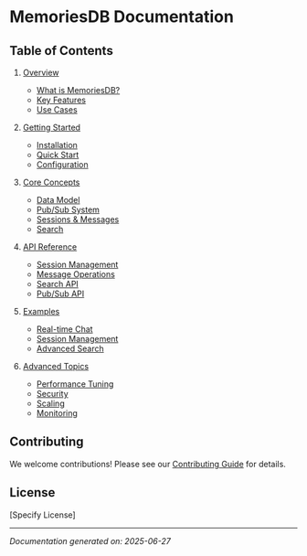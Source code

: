 # MemoriesDB Documentation

## Table of Contents

1. [Overview](/docs/overview.md)
   - [What is MemoriesDB?](/docs/overview.md#what-is-memoriesdb)
   - [Key Features](/docs/overview.md#key-features)
   - [Use Cases](/docs/overview.md#use-cases)

2. [Getting Started](/docs/getting-started/README.md)
   - [Installation](/docs/getting-started/installation.md)
   - [Quick Start](/docs/getting-started/quick-start.md)
   - [Configuration](/docs/getting-started/configuration.md)

3. [Core Concepts](/docs/core-concepts/README.md)
   - [Data Model](/docs/core-concepts/data-model.md)
   - [Pub/Sub System](/docs/core-concepts/pubsub.md)
   - [Sessions & Messages](/docs/core-concepts/sessions.md)
   - [Search](/docs/core-concepts/search.md)

4. [API Reference](/docs/api-reference/README.md)
   - [Session Management](/docs/api-reference/sessions.md)
   - [Message Operations](/docs/api-reference/messages.md)
   - [Search API](/docs/api-reference/search.md)
   - [Pub/Sub API](/docs/api-reference/pubsub.md)

5. [Examples](/docs/examples/README.md)
   - [Real-time Chat](/docs/examples/chat.md)
   - [Session Management](/docs/examples/sessions.md)
   - [Advanced Search](/docs/examples/search.md)

6. [Advanced Topics](/docs/advanced/README.md)
   - [Performance Tuning](/docs/advanced/performance.md)
   - [Security](/docs/advanced/security.md)
   - [Scaling](/docs/advanced/scaling.md)
   - [Monitoring](/docs/advanced/monitoring.md)

## Contributing

We welcome contributions! Please see our [Contributing Guide](CONTRIBUTING.md) for details.

## License

[Specify License]

---
*Documentation generated on: 2025-06-27*

